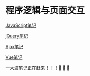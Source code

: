 # 程序逻辑与页面交互

[JavaScript笔记](./JavaScript/README.md)

[jQuery笔记](./jQuery/README.md)

[Ajax笔记](./Ajax/README.md)

[Vue笔记](./vue/README.md)


一大波笔记正在赶来！！！:tada: :tada: :tada: